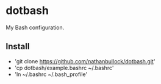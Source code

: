 # dotbash

My Bash configuration.


## Install

- 'git clone https://github.com/nathanbullock/dotbash.git'
- 'cp dotbash/example.bashrc ~/.bashrc'
- 'ln ~/.bashrc ~/.bash_profile'
